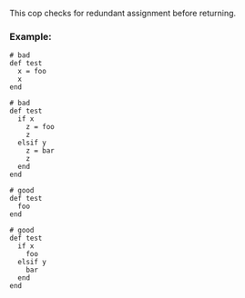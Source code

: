 This cop checks for redundant assignment before returning.

### Example:
    # bad
    def test
      x = foo
      x
    end

    # bad
    def test
      if x
        z = foo
        z
      elsif y
        z = bar
        z
      end
    end

    # good
    def test
      foo
    end

    # good
    def test
      if x
        foo
      elsif y
        bar
      end
    end
